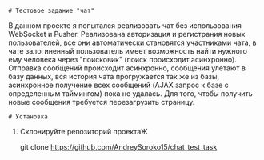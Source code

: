     # Тестовое задание "чат"

В данном проекте я попытался реализовать чат без использования WebSocket и Pusher. Реализована авторизация и регистрания новых пользователей, все они автоматически становятся участниками чата, в чате залогиненный пользователь имеет возможность найти нужного ему человека через "поисковик" (поиск происходит асинхронно). Отправка сообщений происходит асинхронно, сообщения улетают в базу данных, вся история чата прогружается так же из базы, асинхронное получение всех сообщений (AJAX запрос к базе с определенным таймингом) пока не удалась. Для того, чтобы получить новые сообщения требуется перезагрузить страницу. 

    # Установка 

1. Склонируйте репозиторий проектаЖ 

    git clone https://github.com/AndreySoroko15/chat_test_task
